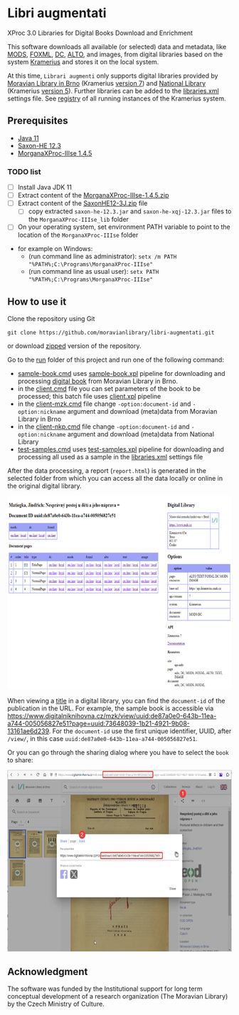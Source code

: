 # Libri augmentati

XProc 3.0 Libraries for Digital Books Download and Enrichment

This software downloads all available (or selected) data and metadata, like [MODS](https://www.loc.gov/standards/mods/), [FOXML](https://wiki.lyrasis.org/display/FEDORA/All+Documentation), [DC](https://www.dublincore.org/specifications/dublin-core/), [ALTO](https://www.loc.gov/standards/alto/), and images, from digital libraries based on the system [Kramerius](https://system-kramerius.cz) and stores it on the local system.

At this time, `Librari augmenti` only supports digital libraries provided by [Moravian Library in Brno](https://www.digitalniknihovna.cz/mzk "Digital library by Moravian Library in Brno") (Kramerius [version 7](https://github.com/ceskaexpedice/kramerius/wiki/Kramerius-REST-API-verze-7.0 "Wiki for Kramerius 7 Client API")) and [National Library](https://www.ndk.cz/ "Digital library by National Library") (Kramerius [version 5](https://github.com/ceskaexpedice/kramerius/wiki/ClientAPIDEV "Wiki for Kramerius 5 Client API")). Further libraries can be added to the [libraries.xml](src/settings/libraries.xml) settings file. See [registry](https://registr.digitalniknihovna.cz "Registry of the Kramerius systems") of all running instances of the Kramerius system.

## Prerequisites

- [Java 11](https://www.azul.com/downloads/?version=java-11-lts&package=jdk#zulu "Download Azul Zulu OpenJDK")
- [Saxon-HE 12.3](https://github.com/Saxonica/Saxon-HE/releases/tag/SaxonHE12-3 "Download SaxonHE12-3J")
- [MorganaXProc-IIIse 1.4.5](https://sourceforge.net/projects/morganaxproc-iiise/files/MorganaXProc-IIIse-1.4.5/ "Donwload MorganaXProc-IIIse 1.4.5")

### TODO list

- [ ] Install Java JDK 11
- [ ] Extract content of the [MorganaXProc-IIIse-1.4.5.zip](https://sourceforge.net/projects/morganaxproc-iiise/files/MorganaXProc-IIIse-1.4.5/MorganaXProc-IIIse-1.4.5.zip/download "Donwload MorganaXProc-IIIse 1.4.5.zip file")
- [ ] Extract content of the [SaxonHE12-3J.zip](https://github.com/Saxonica/Saxon-HE/releases/download/SaxonHE12-3/SaxonHE12-3J.zip "Download SaxonHE12-3J") file
  - [ ]  copy extracted `saxon-he-12.3.jar` and `saxon-he-xqj-12.3.jar` files to the `MorganaXProc-IIIse_lib` folder
- [ ] On your operating system, set environment PATH variable to point to the location of the `MorganaXProc-IIIse` folder
- for example on Windows:
  - (run command line as administrator): `setx /m PATH "%PATH%;C:\Programs\MorganaXProc-IIIse"`
  - (run command line as usual user): `setx PATH "%PATH%;C:\Programs\MorganaXProc-IIIse"`

## How to use it

Clone the repository using Git

```
git clone https://github.com/moravianlibrary/libri-augmentati.git
```

or download [zipped](https://github.com/moravianlibrary/libri-augmentati/archive/refs/heads/main.zip) version of the repository.

Go to the [run](run) folder of this project and run one of the following command:

- [sample-book.cmd](run/sample-book.cmd) uses [sample-book.xpl](src/tests/xproc/sample-book.xpl) pipeline for downloading and processing [digital book](https://www.digitalniknihovna.cz/mzk/view/uuid:de87a0e0-643b-11ea-a744-005056827e51) from Moravian Library in Brno.
- in the [client.cmd](run/client.cmd) file you can set parameters of the book to be processed; this batch file uses [client.xpl](src/tests/xproc/client.xpl) pipeline
- in the [client-mzk.cmd](run/client-mzk.cmd) file change `-option:document-id` and `-option:nickname` argument and download (meta)data from Moravian Library in Brno
- in the [client-nkp.cmd](run/client-nkp.cmd) file change `-option:document-id` and `-option:nickname` argument and download (meta)data from National Library
- [test-samples.cmd](run/test-samples.cmd) uses [test-samples.xpl](src/tests/xproc/test-samples.xpl) pipeline for downloading and processing all used as a sample in the [libraries.xml](src/settings/libraries.xml) settings file

After the data processing, a report (`report.html`) is generated in the selected folder from which you can access all the data locally or online in the original digital library.

<img src="doc/images/sample-book-report.png" title="Sample book report" width="641" height="434">

When viewing a [title](https://www.digitalniknihovna.cz/mzk/view/uuid:de87a0e0-643b-11ea-a744-005056827e51?page=uuid:73648039-1b21-4921-9b08-13161ae6d239 "First page of the sample book") in a digital library, you can find the `document-id` of the publication in the URL. For example, the sample book is accessible via <https://www.digitalniknihovna.cz/mzk/view/uuid:de87a0e0-643b-11ea-a744-005056827e51?page=uuid:73648039-1b21-4921-9b08-13161ae6d239>. For the `document-id` use the first unique identifier, UUID, after `/view/`, in this case `uuid:de87a0e0-643b-11ea-a744-005056827e51`.

Or you can go through the sharing dialog where you have to select the `book` to share:

<img src="doc/images/sample-book-share-uuid.png" title="document-id via Share dialog" width="624" height="407">

## Acknowledgment

The software was funded by the Institutional support for long term conceptual development of a research organization (The Moravian Library) by the Czech Ministry of Culture.
